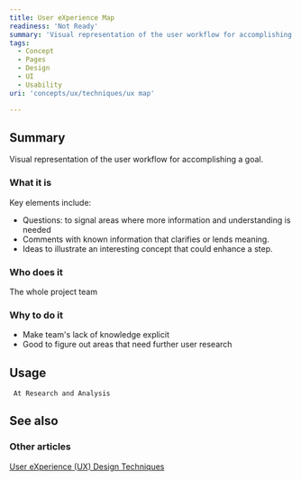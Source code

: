 ```yaml
---
title: User eXperience Map
readiness: 'Not Ready'
summary: 'Visual representation of the user workflow for accomplishing a goal.'
tags:
  - Concept
  - Pages
  - Design
  - UI
  - Usability
uri: 'concepts/ux/techniques/ux map'

---
```

## <span>Summary</span>

Visual representation of the user workflow for accomplishing a goal.

### <span>What it is</span>

Key elements include:

-   Questions: to signal areas where more information and understanding is needed
-   Comments with known information that clarifies or lends meaning.
-   Ideas to illustrate an interesting concept that could enhance a step.

### <span>Who does it</span>

The whole project team

### <span>Why to do it</span>

-   Make team's lack of knowledge explicit
-   Good to figure out areas that need further user research

## <span>Usage</span>

     At Research and Analysis

## <span>See also</span>

### <span>Other articles</span>

[User eXperience (UX) Design Techniques](/concepts/ux/techniques)
